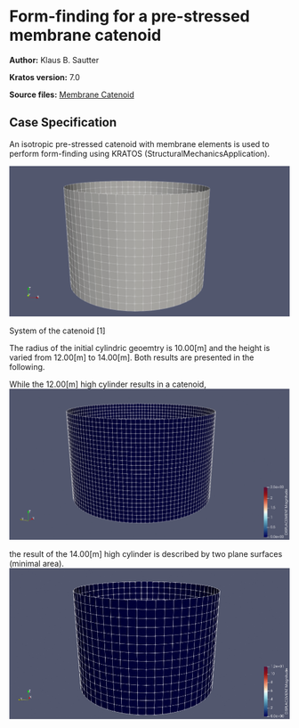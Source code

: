 # Form-finding for a pre-stressed membrane catenoid

**Author:** Klaus B. Sautter

**Kratos version:** 7.0

**Source files:** [Membrane Catenoid](https://github.com/KratosMultiphysics/Examples/tree/master/structural_mechanics/validation/catenoid_formfinding/source)

## Case Specification
An isotropic pre-stressed catenoid with membrane elements is used to perform form-finding using KRATOS (StructuralMechanicsApplication).

<img src="data/catenoid_setup.png" width="750">

System of the catenoid [1]

The radius of the initial cylindric geoemtry is 10.00[m] and the height is varied from 12.00[m] to 14.00[m].
Both results are presented in the following.

While the 12.00[m] high cylinder results in a catenoid,
![Alt Text](data/catenoid_normal.gif)

the result of the 14.00[m] high cylinder is described by two plane surfaces (minimal area).
![Alt Text](data/catenoid_full_height.gif)






